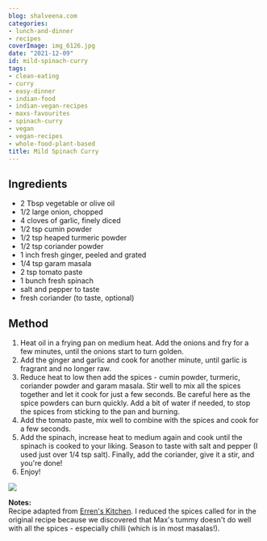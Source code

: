 ```yaml
---
blog: shalveena.com
categories:
- lunch-and-dinner
- recipes
coverImage: img_6126.jpg
date: "2021-12-09"
id: mild-spinach-curry
tags:
- clean-eating
- curry
- easy-dinner
- indian-food
- indian-vegan-recipes
- maxs-favourites
- spinach-curry
- vegan
- vegan-recipes
- whole-food-plant-based
title: Mild Spinach Curry
---
```


## Ingredients

- 2 Tbsp vegetable or olive oil
- 1/2 large onion, chopped
- 4 cloves of garlic, finely diced
- 1/2 tsp cumin powder
- 1/2 tsp heaped turmeric powder
- 1/2 tsp coriander powder
- 1 inch fresh ginger, peeled and grated
- 1/4 tsp garam masala
- 2 tsp tomato paste
- 1 bunch fresh spinach
- salt and pepper to taste
- fresh coriander (to taste, optional)

## Method

1. Heat oil in a frying pan on medium heat. Add the onions and fry for a few minutes, until the onions start to turn golden.
2. Add the ginger and garlic and cook for another minute, until garlic is fragrant and no longer raw.
3. Reduce heat to low then add the spices - cumin powder, turmeric, coriander powder and garam masala. Stir well to mix all the spices together and let it cook for just a few seconds. Be careful here as the spice powders can burn quickly. Add a bit of water if needed, to stop the spices from sticking to the pan and burning.
4. Add the tomato paste, mix well to combine with the spices and cook for a few seconds.
5. Add the spinach, increase heat to medium again and cook until the spinach is cooked to your liking. Season to taste with salt and pepper (I used just over 1/4 tsp salt). Finally, add the coriander, give it a stir, and you're done!
6. Enjoy!

![](https://shalveena.files.wordpress.com/2021/12/img_6130.jpg?w=768)

**Notes:**  
Recipe adapted from [Erren's Kitchen](https://www.errenskitchen.com/sag-bahji-spinach-curry/comment-page-5/#comments). I reduced the spices called for in the original recipe because we discovered that Max's tummy doesn't do well with all the spices - especially chilli (which is in most masalas!).
